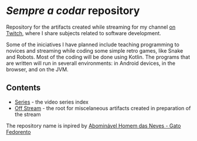# _Sempre a codar_ repository

Repository for the artifacts created while streaming for my channel [on Twitch](https://www.twitch.tv/paulo_pereira), where I share subjects related to software development. 

Some of the iniciatives I have planned include teaching programming to novices and streaming while coding some simple retro games, like Snake and Robots. Most of the coding will be done using Kotlin. The programs that are written will run in severall environments: in Android devices, in the browser, and on the JVM.

## Contents
* [Series](./Series) - the video series index
* [Off Stream](./OffStream) - the root for miscelaneous artifacts created in preparation of the stream

The repository name is inpired by [Abominável Homem das Neves - Gato Fedorento](https://www.youtube.com/watch?v=7CkGFUGLaiY)
